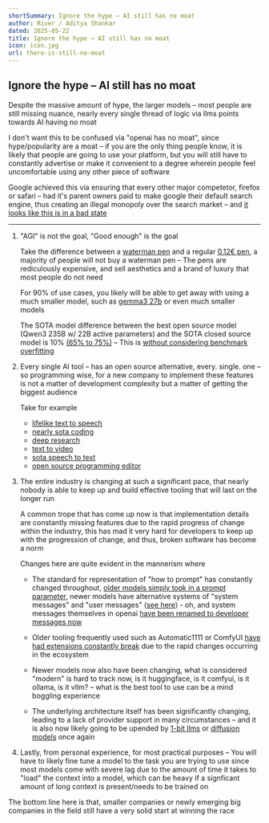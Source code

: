 ```yaml
---
shortSummary: Ignore the hype – AI still has no moat
author: River / Aditya Shankar
dated: 2025-05-22
title: Ignore the hype – AI still has no moat
icon: icon.jpg
url: there-is-still-no-moat
---
```


## Ignore the hype – AI still has no moat

Despite the massive amount of hype, the larger models – most people are still missing nuance, nearly every single thread of logic via llms points towards AI having no moat

I don't want this to be confused via "openai has no moat", since hype/popularity are a moat – if you are the only thing people know, it is likely that people are going to use your platform, but you will still have to constantly advertise or make it convenient to a degree wherein people feel uncomfortable using any other piece of software

Google achieved this via ensuring that every other major competetor, firefox or safari – had it's parent owners paid to make google their default search engine, thus creating an illegal monopoly over the search market – and [it looks like this is in a bad state](https://apnews.com/article/google-search-antitrust-case-59114d8bf1dc4c8453c08acaa4051f14)

---

1. "AGI" is not the goal, "Good enough" is the goal

    Take the difference between a [waterman pen](https://www.waterman.com/) and a regular [0.12€ pen](https://www.promostore.de/nash-kugelschreiber-mit-farbigem-schaft-und-griff-456940.html), a majority of people will not buy a waterman pen – The pens are rediculously expensive, and sell aesthetics and a brand of luxury that most people do not need

    For 90% of use cases, you likely will be able to get away with using a much smaller model, such as [gemma3 27b](https://huggingface.co/google/gemma-3-27b-it) or even much smaller models

    The SOTA model difference between the best open source model (Qwen3 235B w/ 22B active parameters) and the SOTA closed source model is 10% [(65% to 75%)](https://livecodebench.github.io/leaderboard.html) – This is [without considering benchmark overfitting](https://arxiv.org/abs/2503.21934v1)

2. Every single AI tool – has an open source alternative, every. single. one – so programming wise, for a new company to implement these features is not a matter of development complexity but a matter of getting the biggest audience

    Take for example

    - [lifelike text to speech](https://huggingface.co/suno/bark)
    - [nearly sota coding](https://mistral.ai/news/devstral)
    - [deep research](https://huggingface.co/blog/open-deep-research)
    - [text to video](https://huggingface.co/Wan-AI/Wan2.1-VACE-14B)
    - [sota speech to text](https://huggingface.co/nvidia/parakeet-tdt-0.6b-v2)
    - [open source programming editor](https://voideditor.com/)

3. The entire industry is changing at such a significant pace, that nearly nobody is able to keep up and build effective tooling that will last on the longer run

    A common trope that has come up now is that implementation details are constantly missing features due to the rapid progress of change within the industry, this has mad it very hard for developers to keep up with the progression of change, and thus, broken software has become a norm

    Changes here are quite evident in the mannerism where

    - The standard for representation of "how to prompt" has constantly changed throughout, [older models simply took in a prompt parameter](https://huggingface.co/docs/transformers/main/tasks/prompting), newer models have alternative systems of "system messages" and "user messages" ([see here](https://huggingface.co/mistralai/Devstral-Small-2505#transformers)) - oh, and system messages themselves in openai [have been renamed to developer messages now](https://lunary.ai/blog/openai-developer-role#what-are-developer-messages)

    - Older tooling frequently used such as Automatic1111 or ComfyUI [have had extensions constantly break](https://github.com/comfyanonymous/ComfyUI/issues/6921) due to the rapid changes occurring in the ecosystem
    - Newer models now also have been changing, what is considered "modern" is hard to track now, is it huggingface, is it comfyui, is it ollama, is it vllm? – what is the best tool to use can be a mind boggling experience
    - The underlying architecture itself has been significantly changing, leading to a lack of provider support in many circumstances – and it is also now likely going to be upended by [1-bit llms](https://github.com/microsoft/BitNet) or [diffusion models](https://deepmind.google/models/gemini-diffusion/) once again

4. Lastly, from personal experience, for most practical purposes – You will have to likely fine tune a model to the task you are trying to use since most models come with severe lag due to the amount of time it takes to "load" the context into a model, which can be heavy if a signficant amount of long context is present/needs to be trained on

The bottom line here is that, smaller companies or newly emerging big companies in the field still have a very solid start at winning the race